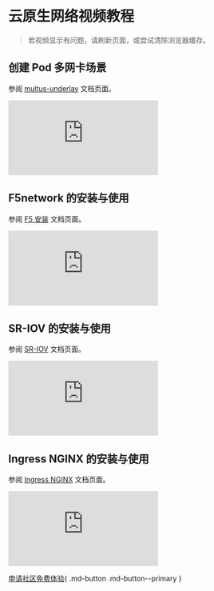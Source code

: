 # 云原生网络视频教程

> 若视频显示有问题，请刷新页面，或尝试清除浏览器缓存。

## 创建 Pod 多网卡场景

参阅 [multus-underlay](../network/modules/multus-underlay/what.md) 文档页面。

<div class="responsive-video-container">
<iframe src="https://harbor-test2.cn-sh2.ufileos.com/docs/videos/pod-cnis.mp4" scrolling="no" border="0" frameborder="no" framespacing="0" allowfullscreen="true"> </iframe>
</div>

## F5network 的安装与使用

参阅 [F5 安装](../network/modules/f5networks/install.md) 文档页面。

<div class="responsive-video-container">
<iframe src="https://harbor-test2.cn-sh2.ufileos.com/docs/videos/f5network.mp4" scrolling="no" border="0" frameborder="no" framespacing="0" allowfullscreen="true"> </iframe>
</div>

## SR-IOV 的安装与使用

参阅 [SR-IOV](../network/modules/multus-underlay/sriov.md) 文档页面。

<div class="responsive-video-container">
<iframe src="https://harbor-test2.cn-sh2.ufileos.com/docs/videos/SR-IOV.mp4" scrolling="no" border="0" frameborder="no" framespacing="0" allowfullscreen="true"> </iframe>
</div>

## Ingress NGINX 的安装与使用

参阅 [Ingress NGINX](../network/modules/ingress-nginx/what.md) 文档页面。

<div class="responsive-video-container">
<iframe src="https://harbor-test2.cn-sh2.ufileos.com/docs/videos/ingress-nginx.mp4 " scrolling="no" border="0" frameborder="no" framespacing="0" allowfullscreen="true"> </iframe>
</div>

[申请社区免费体验](../dce/license0.md){ .md-button .md-button--primary }
